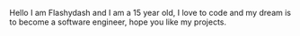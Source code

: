 Hello I am Flashydash and I am a 15 year old, I love to code and my dream is to become a software engineer, hope you like my projects.
